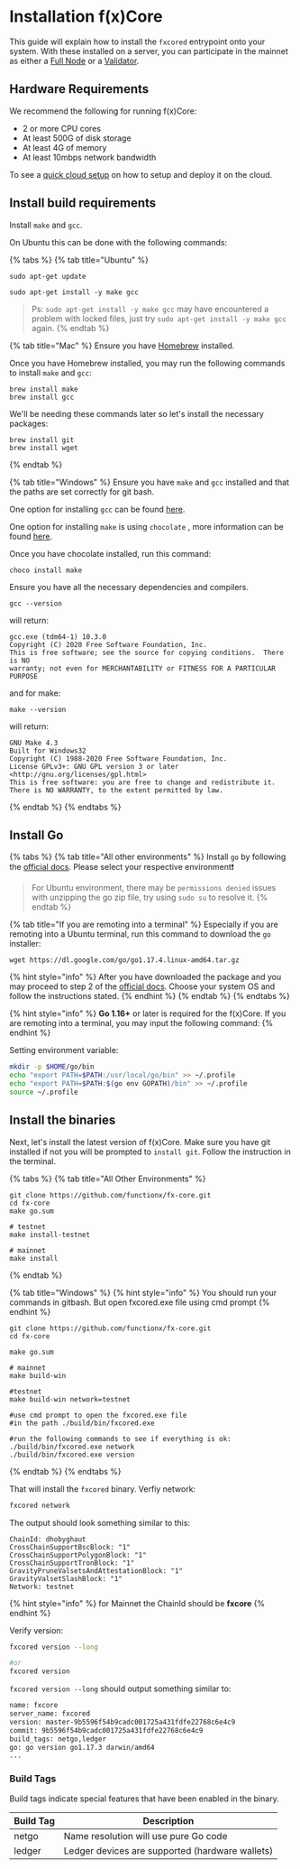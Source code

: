 # Installation f(x)Core

This guide will explain how to install the `fxcored` entrypoint onto your system. With these installed on a server, you can participate in the mainnet as either a [Full Node](setup-node/) or a [Validator](../validators/validator-setup.md).

## Hardware Requirements

We recommend the following for running f(x)Core:

* 2 or more CPU cores
* At least 500G of disk storage
* At least 4G of memory
* At least 10mbps network bandwidth

To see a [quick cloud setup](../resources/cloud-setup.md) on how to setup and deploy it on the cloud.

## Install build requirements

Install `make` and `gcc`.

On Ubuntu this can be done with the following commands:

{% tabs %}
{% tab title="Ubuntu" %}
```
sudo apt-get update

sudo apt-get install -y make gcc
```

> Ps: `sudo apt-get install -y make gcc` may have encountered a problem with locked files, just try `sudo apt-get install -y make gcc` again.
{% endtab %}

{% tab title="Mac" %}
Ensure you have [Homebrew](https://brew.sh) installed.

Once you have Homebrew installed, you may run the following commands to install `make` and `gcc`:

```
brew install make
brew install gcc
```

We'll  be needing these commands later so let's install the necessary packages:

```
brew install git
brew install wget
```
{% endtab %}

{% tab title="Windows" %}
Ensure you have `make` and `gcc` installed and that the paths are set correctly for git bash.

One option for installing `gcc` can be found [here](https://jmeubank.github.io/tdm-gcc/articles/2021-05/10.3.0-release).

One option for installing `make` is using `chocolate` , more information can be found [here](https://chocolatey.org/install).

Once you have chocolate installed, run this command:

```
choco install make
```

Ensure you have all the necessary dependencies and compilers.

```
gcc --version
```

will return:

```
gcc.exe (tdm64-1) 10.3.0
Copyright (C) 2020 Free Software Foundation, Inc.
This is free software; see the source for copying conditions.  There is NO
warranty; not even for MERCHANTABILITY or FITNESS FOR A PARTICULAR PURPOSE
```

and for make:

```
make --version
```

will return:

```
GNU Make 4.3
Built for Windows32
Copyright (C) 1988-2020 Free Software Foundation, Inc.
License GPLv3+: GNU GPL version 3 or later <http://gnu.org/licenses/gpl.html>
This is free software: you are free to change and redistribute it.
There is NO WARRANTY, to the extent permitted by law.
```
{% endtab %}
{% endtabs %}

## Install Go

{% tabs %}
{% tab title="All other environments" %}
Install `go` by following the [official docs](https://golang.org/doc/install). Please select your respective environment❗

> For Ubuntu environment, there may be `permissions denied` issues with unzipping the go zip file, try using `sudo su` to resolve it.
{% endtab %}

{% tab title="If you are remoting into a terminal" %}
Especially if you are remoting into a Ubuntu terminal, run this command to download the `go` installer:

```
wget https://dl.google.com/go/go1.17.4.linux-amd64.tar.gz 
```

{% hint style="info" %}
After you have downloaded the package and you may proceed to step 2 of the [official docs](https://golang.org/doc/install). Choose your system OS and follow the instructions stated.
{% endhint %}
{% endtab %}
{% endtabs %}

{% hint style="info" %}
**Go 1.16+** or later is required for the f(x)Core. If you are remoting into a terminal, you may input the following command:
{% endhint %}

Setting environment variable:

```bash
mkdir -p $HOME/go/bin
echo "export PATH=$PATH:/usr/local/go/bin" >> ~/.profile
echo "export PATH=$PATH:$(go env GOPATH)/bin" >> ~/.profile
source ~/.profile
```

## Install the binaries

Next, let's install the latest version of f(x)Core. Make sure you have git installed if not you will be prompted to `install git`. Follow the instruction in the terminal.

{% tabs %}
{% tab title="All Other Environments" %}
```
git clone https://github.com/functionx/fx-core.git
cd fx-core
make go.sum

# testnet
make install-testnet

# mainnet
make install
```
{% endtab %}

{% tab title="Windows" %}
{% hint style="info" %}
You should run your commands in gitbash. But open fxcored.exe file using cmd prompt
{% endhint %}

```
git clone https://github.com/functionx/fx-core.git
cd fx-core

make go.sum

# mainnet
make build-win

#testnet
make build-win network=testnet

#use cmd prompt to open the fxcored.exe file
#in the path ./build/bin/fxcored.exe

#run the following commands to see if everything is ok:
./build/bin/fxcored.exe network
./build/bin/fxcored.exe version
```
{% endtab %}
{% endtabs %}



That will install the `fxcored` binary. Verfiy network:

```bash
fxcored network
```

The output should look something similar to this:

```
ChainId: dhobyghaut
CrossChainSupportBscBlock: "1"
CrossChainSupportPolygonBlock: "1"
CrossChainSupportTronBlock: "1"
GravityPruneValsetsAndAttestationBlock: "1"
GravityValsetSlashBlock: "1"
Network: testnet
```

{% hint style="info" %}
for Mainnet the ChainId should be **fxcore**
{% endhint %}

Verify version:

```bash
fxcored version --long

#or
fxcored version
```

`fxcored version --long` should output something similar to:

```bash
name: fxcore
server_name: fxcored
version: master-9b5596f54b9cadc001725a431fdfe22768c6e4c9
commit: 9b5596f54b9cadc001725a431fdfe22768c6e4c9
build_tags: netgo,ledger
go: go version go1.17.3 darwin/amd64
...
```

### Build Tags

Build tags indicate special features that have been enabled in the binary.

| Build Tag | Description                                     |
| --------- | ----------------------------------------------- |
| netgo     | Name resolution will use pure Go code           |
| ledger    | Ledger devices are supported (hardware wallets) |
